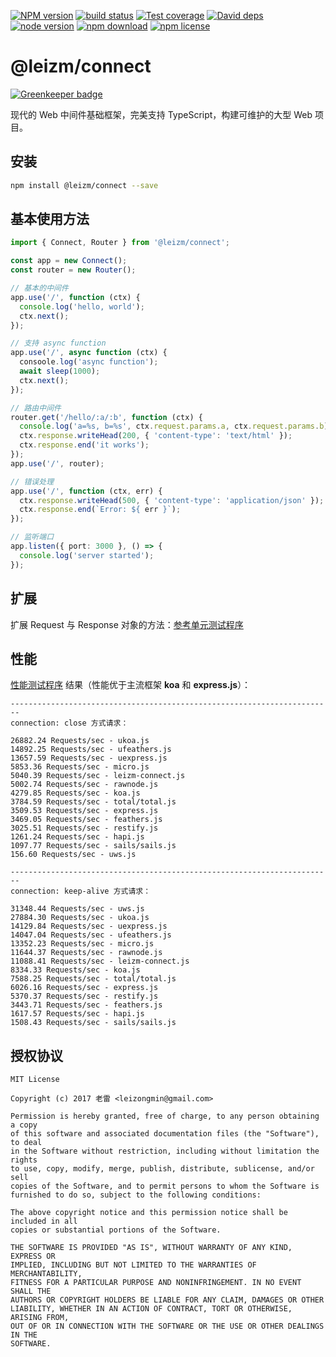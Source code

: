 [![NPM version][npm-image]][npm-url]
[![build status][travis-image]][travis-url]
[![Test coverage][coveralls-image]][coveralls-url]
[![David deps][david-image]][david-url]
[![node version][node-image]][node-url]
[![npm download][download-image]][download-url]
[![npm license][license-image]][download-url]

[npm-image]: https://img.shields.io/npm/v/@leizm/connect.svg?style=flat-square
[npm-url]: https://npmjs.org/package/@leizm/connect
[travis-image]: https://img.shields.io/travis/leizongmin/leizm-connect.svg?style=flat-square
[travis-url]: https://travis-ci.org/leizongmin/leizm-connect
[coveralls-image]: https://img.shields.io/coveralls/leizongmin/leizm-connect.svg?style=flat-square
[coveralls-url]: https://coveralls.io/r/leizongmin/leizm-connect?branch=master
[david-image]: https://img.shields.io/david/leizongmin/leizm-connect.svg?style=flat-square
[david-url]: https://david-dm.org/leizongmin/leizm-connect
[node-image]: https://img.shields.io/badge/node.js-%3E=_6.0-green.svg?style=flat-square
[node-url]: http://nodejs.org/download/
[download-image]: https://img.shields.io/npm/dm/@leizm/connect.svg?style=flat-square
[download-url]: https://npmjs.org/package/@leizm/connect
[license-image]: https://img.shields.io/npm/l/@leizm/connect.svg

# @leizm/connect

[![Greenkeeper badge](https://badges.greenkeeper.io/leizongmin/leizm-connect.svg)](https://greenkeeper.io/)

现代的 Web 中间件基础框架，完美支持 TypeScript，构建可维护的大型 Web 项目。

## 安装

```bash
npm install @leizm/connect --save
```

## 基本使用方法

```typescript
import { Connect, Router } from '@leizm/connect';

const app = new Connect();
const router = new Router();

// 基本的中间件
app.use('/', function (ctx) {
  console.log('hello, world');
  ctx.next();
});

// 支持 async function
app.use('/', async function (ctx) {
  consoole.log('async function');
  await sleep(1000);
  ctx.next();
});

// 路由中间件
router.get('/hello/:a/:b', function (ctx) {
  console.log('a=%s, b=%s', ctx.request.params.a, ctx.request.params.b);
  ctx.response.writeHead(200, { 'content-type': 'text/html' });
  ctx.response.end('it works');
});
app.use('/', router);

// 错误处理
app.use('/', function (ctx, err) {
  ctx.response.writeHead(500, { 'content-type': 'application/json' });
  ctx.response.end(`Error: ${ err }`);
});

// 监听端口
app.listen({ port: 3000 }, () => {
  console.log('server started');
});
```

## 扩展

扩展 Request 与 Response 对象的方法：[参考单元测试程序](https://github.com/leizongmin/leizm-connect/blob/master/src/test/extends.test.ts)

## 性能

[性能测试程序](https://github.com/leizongmin/leizm-connect-benchmark) 结果（性能优于主流框架 **koa** 和 **express.js**）：

```text
------------------------------------------------------------------------
connection: close 方式请求：

26882.24 Requests/sec - ukoa.js
14892.25 Requests/sec - ufeathers.js
13657.59 Requests/sec - uexpress.js
5853.36 Requests/sec - micro.js
5040.39 Requests/sec - leizm-connect.js
5002.74 Requests/sec - rawnode.js
4279.85 Requests/sec - koa.js
3784.59 Requests/sec - total/total.js
3509.53 Requests/sec - express.js
3469.05 Requests/sec - feathers.js
3025.51 Requests/sec - restify.js
1261.24 Requests/sec - hapi.js
1097.77 Requests/sec - sails/sails.js
156.60 Requests/sec - uws.js

------------------------------------------------------------------------
connection: keep-alive 方式请求：

31348.44 Requests/sec - uws.js
27884.30 Requests/sec - ukoa.js
14129.84 Requests/sec - uexpress.js
14047.04 Requests/sec - ufeathers.js
13352.23 Requests/sec - micro.js
11644.37 Requests/sec - rawnode.js
11088.41 Requests/sec - leizm-connect.js
8334.33 Requests/sec - koa.js
7588.25 Requests/sec - total/total.js
6026.16 Requests/sec - express.js
5370.37 Requests/sec - restify.js
3443.71 Requests/sec - feathers.js
1617.57 Requests/sec - hapi.js
1508.43 Requests/sec - sails/sails.js
```

## 授权协议

```text
MIT License

Copyright (c) 2017 老雷 <leizongmin@gmail.com>

Permission is hereby granted, free of charge, to any person obtaining a copy
of this software and associated documentation files (the "Software"), to deal
in the Software without restriction, including without limitation the rights
to use, copy, modify, merge, publish, distribute, sublicense, and/or sell
copies of the Software, and to permit persons to whom the Software is
furnished to do so, subject to the following conditions:

The above copyright notice and this permission notice shall be included in all
copies or substantial portions of the Software.

THE SOFTWARE IS PROVIDED "AS IS", WITHOUT WARRANTY OF ANY KIND, EXPRESS OR
IMPLIED, INCLUDING BUT NOT LIMITED TO THE WARRANTIES OF MERCHANTABILITY,
FITNESS FOR A PARTICULAR PURPOSE AND NONINFRINGEMENT. IN NO EVENT SHALL THE
AUTHORS OR COPYRIGHT HOLDERS BE LIABLE FOR ANY CLAIM, DAMAGES OR OTHER
LIABILITY, WHETHER IN AN ACTION OF CONTRACT, TORT OR OTHERWISE, ARISING FROM,
OUT OF OR IN CONNECTION WITH THE SOFTWARE OR THE USE OR OTHER DEALINGS IN THE
SOFTWARE.
```
